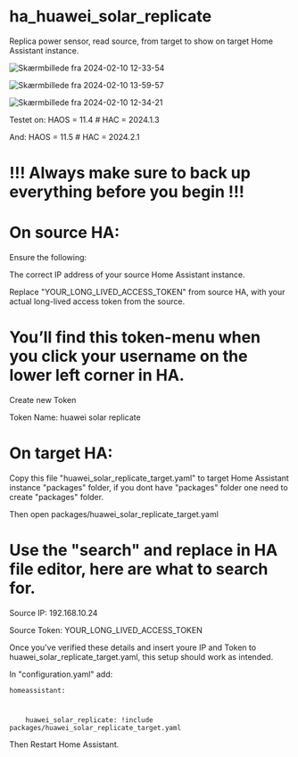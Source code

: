 # ha_huawei_solar_replicate
Replica power sensor, read source, from target to show on target Home Assistant instance.

![Skærmbillede fra 2024-02-10 12-33-54](https://github.com/JacobsenKim/ha_huawei_solar_replicate/assets/157890151/cbc473f8-fd0c-4306-93cc-7a933ac2f6b0)


![Skærmbillede fra 2024-02-10 13-59-57](https://github.com/JacobsenKim/ha_huawei_solar_replicate/assets/157890151/6e724672-a1ef-4ccc-bccf-c957d651e05e)


![Skærmbillede fra 2024-02-10 12-34-21](https://github.com/JacobsenKim/ha_huawei_solar_replicate/assets/157890151/32234a3d-454a-4337-b7ae-06ccbccbd9df)


Testet on:
HAOS = 11.4 # HAC = 2024.1.3

And:
HAOS = 11.5 # HAC = 2024.2.1

# !!! Always make sure to back up everything before you begin !!!

# On source HA: #

 Ensure the following:

 The correct IP address of your source Home Assistant instance.

 Replace "YOUR_LONG_LIVED_ACCESS_TOKEN" from source HA, with your actual long-lived access token from the source.


# You’ll find this token-menu when you click your username on the lower left corner in HA. #

Create new Token

Token Name: huawei solar replicate


# On target HA: 

Copy this file "huawei_solar_replicate_target.yaml" to target Home Assistant instance "packages" folder, if you dont have "packages" folder one need to create "packages" folder.

Then open packages/huawei_solar_replicate_target.yaml

# Use the "search" and replace in HA file editor, here are what to search for.

Source IP: 192.168.10.24

Source Token: YOUR_LONG_LIVED_ACCESS_TOKEN

Once you've verified these details and insert youre IP and Token to huawei_solar_replicate_target.yaml, this setup should work as intended.


In "configuration.yaml" add:

    homeassistant:
#

        huawei_solar_replicate: !include packages/huawei_solar_replicate_target.yaml


Then Restart Home Assistant.
